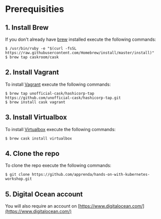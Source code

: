 # Prerequisities

## 1. Install Brew

If you don't already have [brew](http://brew.sh/) installed execute the following commands:

```
$ /usr/bin/ruby -e "$(curl -fsSL https://raw.githubusercontent.com/Homebrew/install/master/install)"
$ brew tap caskroom/cask
```

## 2. Install Vagrant

To install [Vagrant](https://www.vagrantup.com/) execute the following commands:

```
$ brew tap unofficial-cask/hashicorp-tap https://github.com/unofficial-cask/hashicorp-tap.git
$ brew install cask vagrant
```

## 3. Install Virtualbox

To install [Virtualbox](https://www.virtualbox.org/wiki/VirtualBox) execute the following commands:

```
$ brew cask install virtualbox
```

## 4. Clone the repo

To clone the repo execute the following commands:

```
$ git clone https://github.com/apprenda/hands-on-with-kubernetes-workshop.git
```

## 5. Digital Ocean account

You will also require an account on [https://www.digitalocean.com/](https://www.digitalocean.com/)
